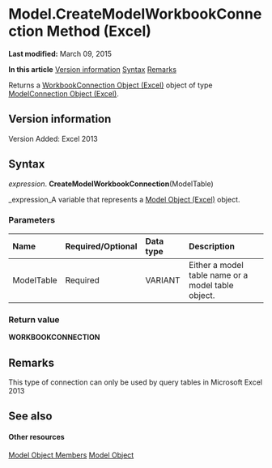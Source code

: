 
# Model.CreateModelWorkbookConnection Method (Excel)

 **Last modified:** March 09, 2015

 **In this article**
 [Version information](#sectionSection0)
 [Syntax](#sectionSection1)
 [Remarks](#sectionSection2)


Returns a  [WorkbookConnection Object (Excel)](5974dd57-7671-cd55-3f8f-6a76fa938317.md) object of type [ModelConnection Object (Excel)](db1b8e2b-76f7-5a6f-b510-6a4d6c4e9857.md). 


## Version information
<a name="sectionSection0"> </a>

Version Added: Excel 2013 


## Syntax
<a name="sectionSection1"> </a>

 _expression_. **CreateModelWorkbookConnection**(ModelTable)

 _expression_A variable that represents a  [Model Object (Excel)](7946bddc-7c4a-3519-52c8-526af2b55ef3.md) object.


### Parameters



|**Name**|**Required/Optional**|**Data type**|**Description**|
|:-----|:-----|:-----|:-----|
|ModelTable|Required|VARIANT|Either a model table name or a model table object.|

### Return value

 **WORKBOOKCONNECTION**


## Remarks
<a name="sectionSection2"> </a>

This type of connection can only be used by query tables in Microsoft Excel 2013


## See also
<a name="sectionSection2"> </a>


#### Other resources


 [Model Object Members](http://msdn.microsoft.com/library/b2bd944a-3484-222b-b3d6-acd70a6ac28a%28Office.15%29.aspx)
 [Model Object](7946bddc-7c4a-3519-52c8-526af2b55ef3.md)
